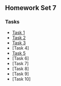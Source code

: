 ## Homework Set 7

### Tasks

* [Task 1](https://lsdroubay.github.io/math5610/homework/homework7/task1)
* [Task 2](https://lsdroubay.github.io/math5610/homework/homework7/task2)
* [Task 3](https://lsdroubay.github.io/math5610/softwaremanual/SteepestDescent)
* [Task 4]
* [Task 5](https://lsdroubay.github.io/math5610/softwaremanual/ConjugateGradient)
* [Task 6]
* [Task 7]
* [Task 8]
* [Task 9]
* [Task 10]

